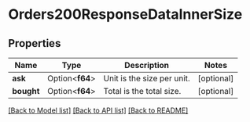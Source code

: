 # Orders200ResponseDataInnerSize

## Properties

Name | Type | Description | Notes
------------ | ------------- | ------------- | -------------
**ask** | Option<**f64**> | Unit is the size per unit. | [optional]
**bought** | Option<**f64**> | Total is the total size. | [optional]

[[Back to Model list]](../README.md#documentation-for-models) [[Back to API list]](../README.md#documentation-for-api-endpoints) [[Back to README]](../README.md)


